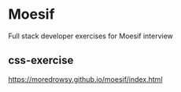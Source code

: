 # Moesif

Full stack developer exercises for Moesif interview

## css-exercise

https://moredrowsy.github.io/moesif/index.html
